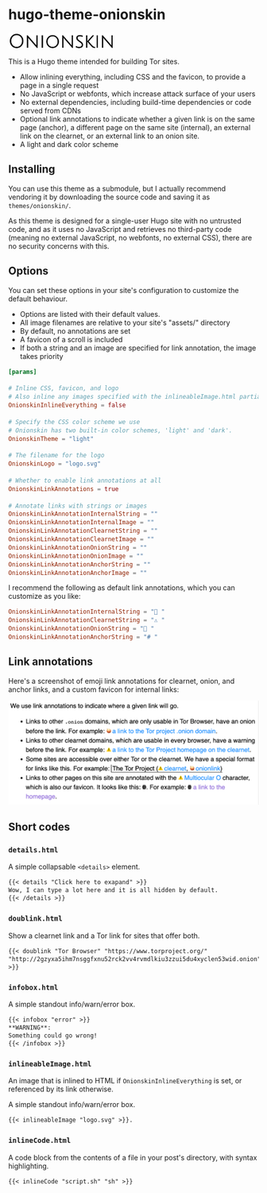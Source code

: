 # hugo-theme-onionskin

![The theme logo](assets/logo.png)

This is a Hugo theme intended for building Tor sites.

* Allow inlining everything, including CSS and the favicon, to provide a page in a single request
* No JavaScript or webfonts, which increase attack surface of your users
* No external dependencies, including build-time dependencies or code served from CDNs
* Optional link annotations to indicate whether a given link is on the same page (anchor),
  a different page on the same site (internal), an external link on the clearnet,
  or an external link to an onion site.
* A light and dark color scheme

## Installing

You can use this theme as a submodule,
but I actually recommend vendoring it by downloading the source code and saving it as `themes/onionskin/`.

As this theme is designed for a single-user Hugo site with no untrusted code,
and as it uses no JavaScript and retrieves no third-party code
(meaning no external JavaScript, no webfonts, no external CSS),
there are no security concerns with this.

## Options

You can set these options in your site's configuration to customize the default behaviour.

* Options are listed with their default values.
* All image filenames are relative to your site's "assets/" directory
* By default, no annotations are set
* A favicon of a scroll is included
* If both a string and an image are specified for link annotation, the image takes priority

```toml
[params]

# Inline CSS, favicon, and logo
# Also inline any images specified with the inlineableImage.html partial
OnionskinInlineEverything = false

# Specify the CSS color scheme we use
# Onionskin has two built-in color schemes, 'light' and 'dark'.
OnionskinTheme = "light"

# The filename for the logo
OnionskinLogo = "logo.svg"

# Whether to enable link annotations at all
OnionskinLinkAnnotations = true

# Annotate links with strings or images
OnionskinLinkAnnotationInternalString = ""
OnionskinLinkAnnotationInternalImage = ""
OnionskinLinkAnnotationClearnetString = ""
OnionskinLinkAnnotationClearnetImage = ""
OnionskinLinkAnnotationOnionString = ""
OnionskinLinkAnnotationOnionImage = ""
OnionskinLinkAnnotationAnchorString = ""
OnionskinLinkAnnotationAnchorImage = ""
```

I recommend the following as default link annotations, which you can customize as you like:

```toml
OnionskinLinkAnnotationInternalString = "📜 "
OnionskinLinkAnnotationClearnetString = "⚠️ "
OnionskinLinkAnnotationOnionString = "🧅 "
OnionskinLinkAnnotationAnchorString = "# "
```

## Link annotations

Here's a screenshot of emoji link annotations for clearnet, onion, and anchor links,
and a custom favicon for internal links:

![A screenshot of link annotations](assets/link-annotations.png)

## Short codes

### `details.html`

A simple collapsable `<details>` element.

```go-html-template
{{< details "Click here to exapand" >}}
Wow, I can type a lot here and it is all hidden by default.
{{< /details >}}
```

### `doublink.html`

Show a clearnet link and a Tor link for sites that offer both.

```go-html-template
{{< doublink "Tor Browser" "https://www.torproject.org/" "http://2gzyxa5ihm7nsggfxnu52rck2vv4rvmdlkiu3zzui5du4xyclen53wid.onion" >}}
```

### `infobox.html`

A simple standout info/warn/error box.

```go-html-template
{{< infobox "error" >}}
**WARNING**:
Something could go wrong!
{{< /infobox >}}
```

### `inlineableImage.html`

An image that is inlined to HTML if `OnionskinInlineEverything` is set,
or referenced by its link otherwise.

A simple standout info/warn/error box.

```go-html-template
{{< inlineableImage "logo.svg" >}}.
```

### `inlineCode.html`

A code block from the contents of a file in your post's directory,
with syntax highlighting.

```go-html-template
{{< inlineCode "script.sh" "sh" >}}
```
